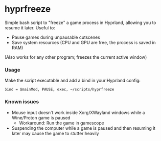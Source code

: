 # hyprfreeze
Simple bash script to "freeze" a game process in Hyprland, allowing you to resume it later.
Useful to:
- Pause games during unpausable cutscenes
- Save system resources (CPU and GPU are free, the process is saved in RAM)

(Also works for any other program; freezes the current active window)
### Usage
Make the script executable and add a bind in your Hyprland config:
```
bind = $mainMod, PAUSE, exec, ~/scripts/hyprfreeze
```
### Known issues
- Mouse input doesn't work inside Xorg/XWayland windows while a Wine/Proton game is paused
  - Workaround: Run the game in gamescope
- Suspending the computer while a game is paused and then resuming it later may cause the game to stutter heavily
